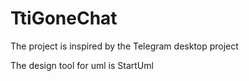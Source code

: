 # TtiGoneChat

The project is inspired by the Telegram desktop project

The design tool for uml is StartUml